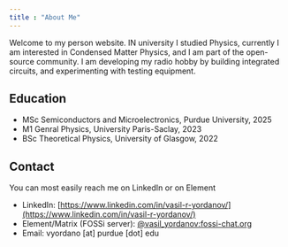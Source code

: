 ```yaml
---
title : "About Me"
---
```


Welcome to my person website. IN university I studied Physics, currently I am interested in Condensed Matter Physics, and I am part of the open-source community. I am developing my radio hobby by building integrated circuits, and experimenting with testing equipment.

## Education

- MSc Semiconductors and Microelectronics, Purdue University, 2025
- M1 Genral Physics, University Paris-Saclay, 2023
- BSc Theoretical Physics, University of Glasgow, 2022


## Contact
You can most easily reach me on LinkedIn or on Element

- LinkedIn: [https://www.linkedin.com/in/vasil-r-yordanov/](https://www.linkedin.com/in/vasil-r-yordanov/)
- Element/Matrix (FOSSi server): [@vasil_yordanov:fossi-chat.org](https://matrix.to/#/@vasil_yordanov:fossi-chat.org) 
- Email: vyordano [at] purdue [dot] edu
